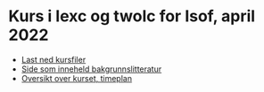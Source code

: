 Kurs i lexc og twolc for Isof, april 2022
=============================


* [Last ned kursfiler](https://gtsvn.uit.no/langtech/trunk/courses/lexctwolc/download)
* [Side som inneheld bakgrunnslitteratur](https://giellalt.github.io/lang/common/Tutorials.html)
* [Oversikt over kurset, timeplan](timeplan.md)